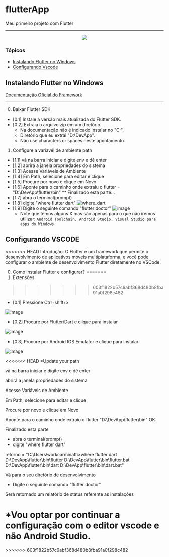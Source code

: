# flutterApp

Meu primeiro projeto com Flutter

<hr>

<p align="center">
   <img src="http://img.shields.io/static/v1?label=STATUS&message=EM%20DESENVOLVIMENTO&color=RED&style=for-the-badge" #vitrinedev/>
</p>

### Tópicos 

- [Instalando Flutter no Windows](#instalando-flutter)
- [Configurando Vscode](#config-vscode)

## Instalando Flutter no Windows
<a href="https://flutter.dev/" alt="doc flutter">Documentação Oficial do Framework</a>
<hr>
<p align="justify">

0. Baixar Flutter SDK

* [0.1] Instale a versão mais atualizada do Flutter SDK.  
* [0.2] Extraia o arquivo zip em um diretório. 
   * Na documentação não é indicado instalar no "C:\".
   * Diretório que eu extrai "D:\DevApp\".
   * Não use characters or spaces neste apontamento.

1. Configure a variavél de ambiente path

* [1.1] vá na barra iniciar e digite env e dê enter
* [1.2] abrirá a janela propriedades do sistema
* [1.3] Acesse Variáveis de Ambiente
* [1.4] Em Path, selecione para editar e clique
* [1.5] Procure por novo e clique em Novo
* [1.6] Aponte para o caminho onde extraiu o flutter = "D:\DevApp\flutter\bin"
   ** Finalizado esta parte...
* [1.7] abra o terminal(prompt)
* [1.8] digite "where flutter dart"
   ![where_dart](https://github.com/Minatti/flutterApp/assets/28359612/6ee72e8b-ecb0-4e4c-b2ba-03e0c757f8a7)
* [1.9] Digite o seguinte comando "flutter doctor"
   ![image](https://github.com/Minatti/flutterApp/assets/28359612/3c80a9ad-5d99-437d-b0a0-768ba5abf229)
   * Note que temos alguns X mas são apenas para o que não iremos utilizar: `Android Toolchain, Android Studio, Visual Studio para apps do Windows`
</p>

## Configurando VSCODE

<p align="justify">


<<<<<<< HEAD
Introdução:  O Flutter é um framework que permite o desenvolvimento de aplicativos móveis multiplataforma, e você pode configurar o ambiente de desenvolvimento Flutter diretamente no VSCode.


0. Como instalar Flutter e configurar?
=======
0. Extensões
>>>>>>> 603f1822b57c9abf368d480b8fba91a0f298c482

* [0.1] Pressione Ctrl+shift+x

![image](https://github.com/Minatti/flutterApp/assets/28359612/bb6a132c-be55-452a-863f-9e3badd13a67)

* [0.2] Procure por Flutter/Dart e clique para instalar

![image](https://github.com/Minatti/flutterApp/assets/28359612/06c73d25-ee12-4905-b2eb-076618484717)

* [0.3] Procure por Android IOS Emulator e clique para instalar

![image](https://github.com/Minatti/flutterApp/assets/28359612/adea2d05-1760-44f1-95d8-dbb30f49443e)


<<<<<<< HEAD
*Update your path

vá na barra iniciar e digite env e dê enter

abrirá a janela propriedades do sistema

Acesse Variáveis de Ambiente

Em Path, selecione para editar e clique

Procure por novo e clique em Novo

Aponte para o caminho onde extraiu o flutter
"D:\DevApp\flutter\bin" OK.

Finalizado esta parte 
* abra o terminal(prompt)
* digite "where flutter dart"

retorno = "C:\Users\workcarminatti>where flutter dart
D:\DevApp\flutter\bin\flutter
D:\DevApp\flutter\bin\flutter.bat
D:\DevApp\flutter\bin\dart
D:\DevApp\flutter\bin\dart.bat"

Vá para o seu diretório de desenvolvimento

* Digite o seguinte comando "flutter doctor"

Será retornado um relatório de status referente as instalações


*Vou optar por continuar a configuração com o editor vscode e não Android Studio.
=======
</p>
>>>>>>> 603f1822b57c9abf368d480b8fba91a0f298c482
